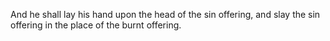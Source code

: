 And he shall lay his hand upon the head of the sin offering, and slay the sin offering in the place of the burnt offering.

